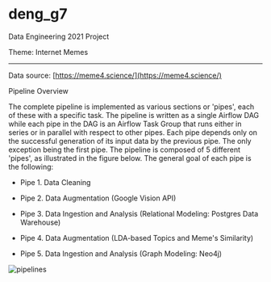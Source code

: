 # deng_g7
Data Engineering 2021 Project

Theme: Internet Memes

-----

Data source:
    [https://meme4.science/](https://meme4.science/)

Pipeline Overview

The complete pipeline is implemented as various sections or 'pipes', each of these with a specific task. The pipeline is written as a single Airflow DAG while each pipe in the DAG is an Airflow Task Group that runs either in series or in parallel with respect to other pipes. Each pipe depends only on the successful generation of its input data by the previous pipe. The only exception being the first pipe. The pipeline is composed of 5 different 'pipes', as illustrated in the figure below. The general goal of each pipe is the following:

- Pipe 1. Data Cleaning

- Pipe 2. Data Augmentation (Google Vision API)

- Pipe 3. Data Ingestion and Analysis (Relational Modeling: Postgres Data Warehouse)

- Pipe 4. Data Augmentation (LDA-based Topics and Meme's Similarity)

- Pipe 5. Data Ingestion and Analysis (Graph Modeling: Neo4j)

![pipelines](https://github.com/rabauti/deng_g7/blob/main/imgs/pipelines_overview.png)
